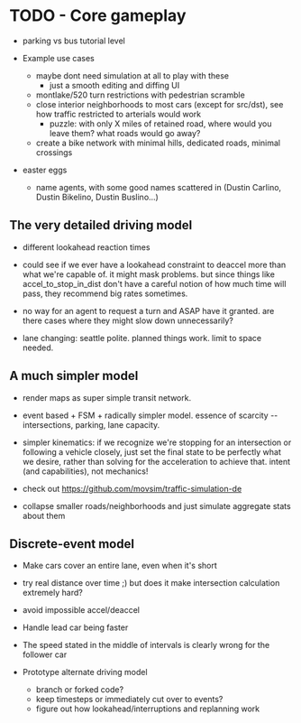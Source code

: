 # TODO - Core gameplay

- parking vs bus tutorial level



- Example use cases
	- maybe dont need simulation at all to play with these
		- just a smooth editing and diffing UI
	- montlake/520 turn restrictions with pedestrian scramble
	- close interior neighborhoods to most cars (except for src/dst), see how traffic restricted to arterials would work
		- puzzle: with only X miles of retained road, where would you leave them? what roads would go away?
	- create a bike network with minimal hills, dedicated roads, minimal crossings

- easter eggs
	- name agents, with some good names scattered in (Dustin Carlino, Dustin Bikelino, Dustin Buslino...)


## The very detailed driving model

- different lookahead reaction times
- could see if we ever have a lookahead constraint to deaccel more than what
  we're capable of. it might mask problems. but since things like
  accel_to_stop_in_dist don't have a careful notion of how much time will pass,
  they recommend big rates sometimes.
- no way for an agent to request a turn and ASAP have it granted. are there cases where they might slow down unnecessarily?

- lane changing: seattle polite. planned things work. limit to space needed.

## A much simpler model

- render maps as super simple transit network.

- event based + FSM + radically simpler model. essence of scarcity -- intersections, parking, lane capacity.
- simpler kinematics: if we recognize we're stopping for an
  intersection or following a vehicle closely, just set the
  final state to be perfectly what we desire, rather than
  solving for the acceleration to achieve that.
  intent (and capabilities), not mechanics!
- check out https://github.com/movsim/traffic-simulation-de

- collapse smaller roads/neighborhoods and just simulate aggregate stats about them

## Discrete-event model

- Make cars cover an entire lane, even when it's short
- try real distance over time ;) but does it make intersection calculation extremely hard?
- avoid impossible accel/deaccel
- Handle lead car being faster
- The speed stated in the middle of intervals is clearly wrong for the follower car

- Prototype alternate driving model
	- branch or forked code?
	- keep timesteps or immediately cut over to events?
	- figure out how lookahead/interruptions and replanning work
